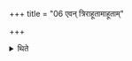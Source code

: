 +++
title = "06 एवन् त्रिराहूतामाहूताम्"

+++

<details><summary>थिते</summary>

6. (The sacrificer does this) thrice after each pronouncing (of the Subrahmaṇyā) is done.
</details>
